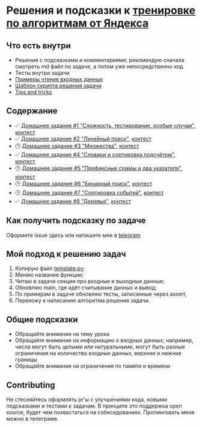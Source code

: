 # Решения и подсказки к [тренировке по алгоритмам от Яндекса](https://yandex.ru/yaintern/algorithm-training)

## Что есть внутри

- Решения с подсказками и комментариями; рекомендую сначала смотреть md файл по задаче, а потом уже непосредственно код
- Тесты внутри задачи
- [Примеры чтения входных данных](./read_input)
- [Шаблон скрипта решения задачи](./template.py)
- [Tips and tricks](./tricks.md)

## Содержание 

- :white_check_mark: [Домашнее задание #1 "Сложность, тестирование, особые случаи"](hw1/), [контест](https://contest.yandex.ru/contest/27393/problems/)
- :white_check_mark: [Домашнее задание #2 "Линейный поиск"](hw2/), [контест](https://contest.yandex.ru/contest/27472/problems/)
- 🕑 [Домашнее задание #3 "Множества"](hw3/), [контест](https://contest.yandex.ru/contest/27663/problems/)
- :white_check_mark: [Домашнее задание #4 "Словари и сортировка подсчётом"](hw4/), [контест](https://contest.yandex.ru/contest/27665/problems/)
- 🕑 [Домашнее задание #5 "Префиксные суммы и два указателя"](hw5/), [контест](https://contest.yandex.ru/contest/27794/problems/)
- 🕑 [Домашнее задание #6 "Бинарный поиск"](hw6/), [контест](https://contest.yandex.ru/contest/27844/problems/)
- 🕑 [Домашнее задание #7 "Сортировка событий"](hw7/), [контест](https://contest.yandex.ru/contest/27883/problems/)
- :white_check_mark: [Домашнее задание #8 "Деревья"](hw8/), [контест](https://contest.yandex.ru/contest/28069/problems/)

## Как получить подсказку по задаче

Оформите issue здесь или напишите мне в [telegram](https://t.me/OhAndrey)

## Мой подход к решению задач

1. Копирую файл [template.py](./template.py);
2. Меняю название функции;
3. Читаю в задаче секции про входные и выходные данные;
4. Обновляю main, где идёт считывание данных и вывод;
5. По примерам в задаче обновляю тесты, записанные через assert;
6. Перехожу к написанию алгоритма решения задачи.

## Общие подсказки

- Обращайте внимание на тему урока
- Обращайте внимание на информацию о входных данных; например, числа могут быть целыми или натуральными,
  могут быть разные ограничения на количество входных данных, верхние и нижние границы
- Обращайте внимание на ограничения по памяти и времени

## Contributing

Не стесняйтесь оформлять pr'ы с улучшениями кода, новыми подсказками и тестами к задачам.
В принципе это поддержка open source, будет чем похвастаться на собеседованиях.
Пропинговать меня можно в телеграме.
